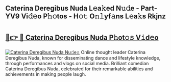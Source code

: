## Caterina Deregibus Nuda L𝚎a𝚔ed N𝚞𝚍e - Part-YV9 Vi𝚍𝚎o P𝚑𝚘tos - H𝚘𝚝 O𝚗𝚕yf𝚊ns L𝚎a𝚔s Rkjnz

# <h2><a href="http://kfcxhgx.oniu.top/?m=Caterina+Deregibus+Nuda">🔗👉 🔴 Caterina Deregibus Nuda P𝚑ot𝚘𝚜 V𝚒d𝚎o</a></h2>

[![Caterina Deregibus Nuda Nu𝚍e𝚜](https://i.imgur.com/0qMVB7G.gif)](http://kfcxhgx.oniu.top/?m=Caterina+Deregibus+Nuda)
Online thought leader Caterina Deregibus Nuda, known for disseminating dance and lifestyle knowledge, through performances and vlogs on social media. Brilliant comedian Caterina Deregibus Nuda, celebrated for their remarkable abilities and achievements in making people laugh.  
